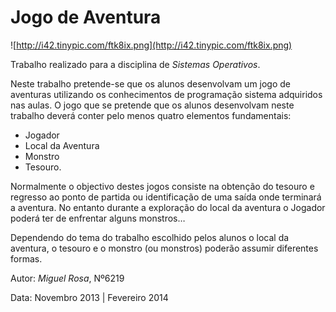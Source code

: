 # **Jogo de Aventura** #

![http://i42.tinypic.com/ftk8ix.png](http://i42.tinypic.com/ftk8ix.png)


Trabalho realizado para a disciplina de _Sistemas Operativos_.

Neste trabalho pretende-se que os alunos desenvolvam um jogo de aventuras utilizando os conhecimentos de programação sistema adquiridos nas aulas.
O jogo que se pretende que os alunos desenvolvam neste trabalho deverá conter pelo menos quatro elementos fundamentais:
  * Jogador
  * Local da Aventura
  * Monstro
  * Tesouro.

Normalmente o objectivo destes jogos consiste na obtenção do tesouro e regresso ao ponto de partida ou identificação de uma saída onde terminará a aventura. No entanto durante a exploração do local da aventura o Jogador poderá ter de enfrentar alguns monstros…

Dependendo do tema do trabalho escolhido pelos alunos o local da aventura, o tesouro e o monstro (ou monstros) poderão assumir diferentes formas.






Autor: _Miguel Rosa_, Nº6219

Data: Novembro 2013 | Fevereiro 2014